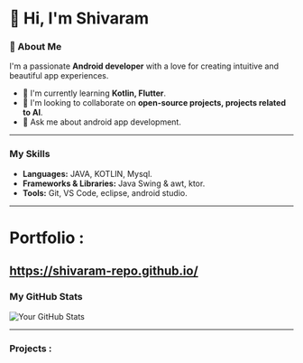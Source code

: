 # 👋 Hi, I'm Shivaram

### 🚀 About Me

I'm a passionate **Android developer** with a love for creating intuitive and beautiful app experiences. 

- 🌱 I'm currently learning **Kotlin, Flutter**.
- 👯 I'm looking to collaborate on **open-source projects, projects related to AI**.
- 💬 Ask me about android app development.

---

### My Skills

- **Languages:** JAVA, KOTLIN, Mysql.
- **Frameworks & Libraries:** Java Swing & awt, ktor.
- **Tools:** Git, VS Code, eclipse, android studio.

---
# Portfolio : 
  https://shivaram-repo.github.io/ 
---
### My GitHub Stats

![Your GitHub Stats](https://github-readme-stats.vercel.app/api?username=shivaram-repo&show_icons=true&theme=dark)

---

### Projects :
